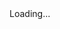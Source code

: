 <html>
<head>
<script>

function setCookie(cname,cvalue,exdays) {
    var d = new Date();
    d.setTime(d.getTime() + (exdays*24*60*60*1000));
    var expires = "expires=" + d.toGMTString();
    document.cookie = cname + "=" + cvalue + ";" + expires + ";path=/";
}

function getCookie(cname) {
    var name = cname + "=";
    var decodedCookie = decodeURIComponent(document.cookie);
    var ca = decodedCookie.split(';');
    for(var i = 0; i < ca.length; i++) {
        var c = ca[i];
        while (c.charAt(0) == ' ') {
            c = c.substring(1);
        }
        if (c.indexOf(name) == 0) {
            return c.substring(name.length, c.length);
        }
    }
    return "";
}

function checkCookie() {
    var vidchoice=getCookie("vid3");
    if (vidchoice==1){window.location.href = "https://ximera.osu.edu/calcvids/o/set3";}
    else if (vidchoice==2){window.location.href = "https://ximera.osu.edu/calcvids/q/set3";}
    else if (vidchoice==3){window.location.href = "https://ximera.osu.edu/calcvids/v/set3";}
    else if (vidchoice==4){window.location.href = "https://ximera.osu.edu/calcvids/c/set3";}
    else {
      var forwardchoice=Math.random();
      if (forwardchoice <= 0.25 ){
        setCookie("vid3", 1, 365);
        checkCookie();
        }
      else if (forwardchoice <= 0.5 ){
        setCookie("vid3", 2, 365);
        checkCookie();
        }
      else if (forwardchoice <= 0.75 ){
        setCookie("vid3", 3, 365);
        checkCookie();
        }
      else {
        setCookie("vid3", 4, 365);
        checkCookie();
        }
      }
}
 

</script>
</head>
<body onload="checkCookie()">
Loading...
</body>
</html>
